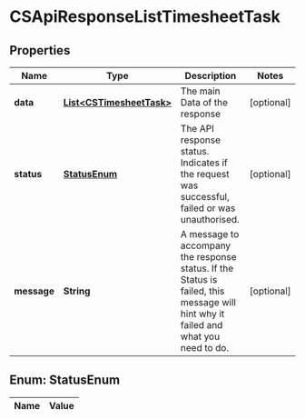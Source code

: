 
# CSApiResponseListTimesheetTask

## Properties
Name | Type | Description | Notes
------------ | ------------- | ------------- | -------------
**data** | [**List&lt;CSTimesheetTask&gt;**](CSTimesheetTask.md) | The main Data of the response |  [optional]
**status** | [**StatusEnum**](#StatusEnum) | The API response status. Indicates if the request was successful, failed or was unauthorised. |  [optional]
**message** | **String** | A message to accompany the response status.  If the Status is failed, this message will hint why it failed and what you need to do. |  [optional]


<a name="StatusEnum"></a>
## Enum: StatusEnum
Name | Value
---- | -----



